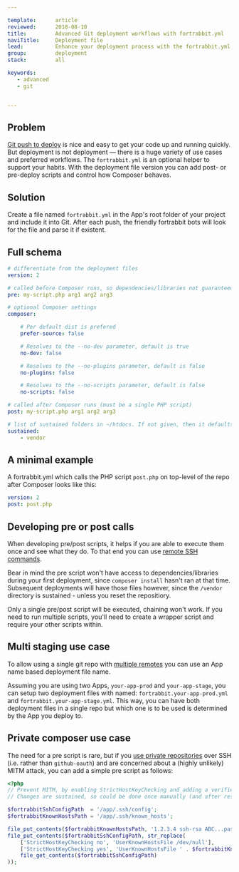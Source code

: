 ```yaml
---

template:      article
reviewed:      2018-08-10
title:         Advanced Git deployment workflows with fortrabbit.yml
naviTitle:     Deployment file
lead:          Enhance your deployment process with the fortrabbit.yml deployment file.
group:         deployment
stack:         all

keywords:
   - advanced
   - git


---
```


## Problem

[Git push to deploy](git) is nice and easy to get your code up and running quickly. But deployment is not deployment — there is a huge variety of use cases and preferred workflows. The `fortrabbit.yml` is an optional helper to support your habits. With the deployment file version you can add post- or pre-deploy scripts and control how Composer behaves.

## Solution

Create a file named `fortrabbit.yml` in the App's root folder of your project and include it into Git. After each push, the friendly fortrabbit bots will look for the file and parse it if existent.

## Full schema

```yml
# differentiate from the deployment files
version: 2

# called before Composer runs, so dependencies/libraries not guaranteed to be in place (must be a single PHP script)
pre: my-script.php arg1 arg2 arg3

# optional Composer settings
composer:

    # Per default dist is prefered
    prefer-source: false

    # Resolves to the --no-dev parameter, default is true
    no-dev: false

    # Resolves to the --no-plugins parameter, default is false
    no-plugins: false

    # Resolves to the --no-scripts parameter, default is false
    no-scripts: false

# called after Composer runs (must be a single PHP script)
post: my-script.php arg1 arg2 arg3

# list of sustained folders in ~/htdocs. If not given, then it defaults to the "vendor" folder
sustained:
    - vendor

```


## A minimal example

A fortrabbit.yml which calls the PHP script `post.php` on top-level of the repo after Composer looks like this:

```yml
version: 2
post: post.php

```

## Developing pre or post calls

When developing pre/post scripts, it helps if you are able to execute them once and see what they do. To that end you can use [remote SSH commands](/remote-ssh-execution-pro).

Bear in mind the pre script won't have access to dependencies/libraries during your first deployment, since `composer install` hasn't ran at that time. Subsequent deployments will have those files however, since the `/vendor` directory is sustained - unless you reset the repositiory.

Only a single pre/post script will be executed, chaining won't work. If you need to run multiple scripts, you'll need to create a wrapper script and require your other scripts within.

## Multi staging use case

To allow using a single git repo with [multiple remotes](multi-staging) you can use an App name based deployment file name.

Assuming you are using two Apps, `your-app-prod` and `your-app-stage`, you can setup two deployment files with named: `fortrabbit.your-app-prod.yml` and `fortrabbit.your-app-stage.yml`. This way, you can have both deployment files in a single repo but which one is to be used is determined by the App you deploy to.

## Private composer use case

The need for a pre script is rare, but if you [use private repositories](/private-composer-repos) over SSH (i.e. rather than `github-oauth`) and are concerned about a (highly unlikely) MITM attack, you can add a simple pre script as follows:

```php
<?php
// Prevent MITM, by enabling StrictHostKeyChecking and adding a verified host for github.com before composer SSH installs
// Changes are sustained, so could be done once manually (and after resetting the repo) but safer to automate

$fortrabbitSshConfigPath  = '/app/.ssh/config';
$fortrabbitKnownHostsPath = '/app/.ssh/known_hosts';

file_put_contents($fortrabbitKnownHostsPath, '1.2.3.4 ssh-rsa ABC...paste in here...DEF==' . PHP_EOL);
file_put_contents($fortrabbitSshConfigPath, str_replace(
    ['StrictHostKeyChecking no', 'UserKnownHostsFile /dev/null'],
    ['StrictHostKeyChecking yes', 'UserKnownHostsFile ' . $fortrabbitKnownHostsPath],
    file_get_contents($fortrabbitSshConfigPath)
));
```
